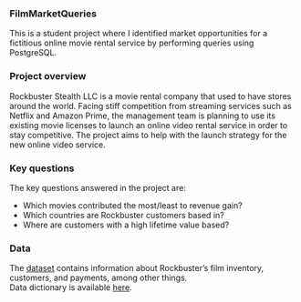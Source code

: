 ### FilmMarketQueries
This is a student project where I identified market opportunities for a fictitious online movie rental service by performing queries using PostgreSQL.
### Project overview
Rockbuster Stealth LLC is a movie rental company that used to have stores around the world. Facing stiff competition from streaming services such as Netflix and Amazon Prime, the management team is planning to use its existing movie licenses to launch an online video rental service in order to stay competitive. The project aims to help with the launch strategy for the new online video service.
### Key questions
The key questions answered in the project are:
- Which movies contributed the most/least to revenue gain?
- Which countries are Rockbuster customers based in?
- Where are customers with a high lifetime value based?
### Data
The [dataset](http://www.postgresqltutorial.com/wp-content/uploads/2019/05/dvdrental.zip) contains information about Rockbuster’s film inventory, customers, and payments, among other things.
<br>Data dictionary is available [here](https://1drv.ms/b/s!AqIQFOBxT18ogr9GyOM8GgWg07X5zQ?e=QCUt9o).
